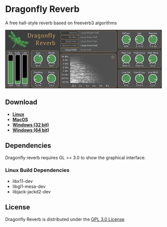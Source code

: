 # Dragonfly Reverb
A free hall-style reverb based on freeverb3 algorithms

![Screenshot](screenshot.png)

## Download

* **[Linux](https://github.com/michaelwillis/dragonfly-reverb/releases/download/1.1.2/DragonflyReverb-Linux-64bit-v1.1.2.tgz)**
* **[MacOS](https://github.com/michaelwillis/dragonfly-reverb/releases/download/1.1.2/DragonflyReverb-MacOS-64bit-v1.1.2.zip)**
* **[Windows (32 bit)](https://github.com/michaelwillis/dragonfly-reverb/releases/download/1.1.2/DragonflyReverb-Windows-32bit-v1.1.2.zip)**
* **[Windows (64 bit)](https://github.com/michaelwillis/dragonfly-reverb/releases/download/1.1.2/DragonflyReverb-Windows-64bit-v1.1.2.zip)**

## Dependencies

Dragonfly reverb requires GL >= 3.0 to show the graphical interface.

### Linux Build Dependencies

* libx11-dev
* libgl1-mesa-dev
* libjack-jackd2-dev

## License

Dragonfly Reverb is distributed under the [GPL 3.0 License](https://www.gnu.org/licenses/gpl-3.0.en.html)
